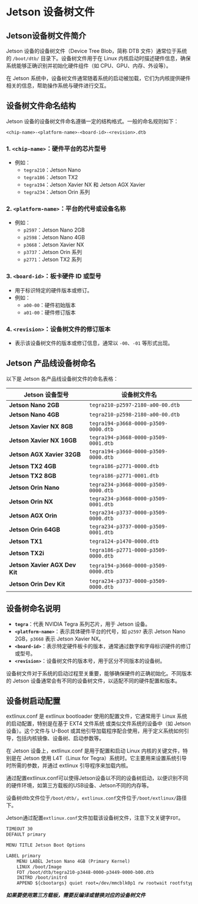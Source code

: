 # Jetson 设备树文件

## Jetson设备树文件简介

Jetson 设备的设备树文件（Device Tree Blob，简称 DTB 文件）通常位于系统的 `/boot/dtb/` 目录下。设备树文件用于在 Linux 内核启动时描述硬件信息，确保系统能够正确识别并初始化硬件组件（如 CPU、GPU、内存、外设等）。

在 Jetson 系统中，设备树文件通常随着系统的启动被加载，它们为内核提供硬件相关的信息，帮助操作系统与硬件进行交互。

## 设备树文件命名结构

Jetson 设备的设备树文件命名遵循一定的结构格式。一般的命名规则如下：

```txt
<chip-name>-<platform-name>-<board-id>-<revision>.dtb
```

### 1. **`<chip-name>`**：硬件平台的芯片型号

- 例如：
   - `tegra210`：Jetson Nano
   - `tegra186`：Jetson TX2
   - `tegra194`：Jetson Xavier NX 和 Jetson AGX Xavier
   - `tegra234`：Jetson Orin 系列

### 2. **`<platform-name>`**：平台的代号或设备名称

- 例如：
   - `p2597`：Jetson Nano 2GB
   - `p2598`：Jetson Nano 4GB
   - `p3668`：Jetson Xavier NX
   - `p3737`：Jetson Orin 系列
   - `p2771`：Jetson TX2 系列

### 3. **`<board-id>`**：板卡硬件 ID 或型号

   - 用于标识特定的硬件版本或修订。
   - 例如：
     - `a00-00`：硬件初始版本
     - `a01-00`：硬件修订版本

### 4. **`<revision>`**：设备树文件的修订版本

   - 表示该设备树文件的版本或修订信息，通常以 `-00`、`-01` 等形式出现。

## Jetson 产品线设备树命名

以下是 Jetson 各产品线设备树文件的命名表格：

| **Jetson 设备型号**            | **设备树文件名**                                            |
|-------------------------------|-------------------------------------------------------------|
| **Jetson Nano 2GB**            | `tegra210-p2597-2180-a00-00.dtb`                            |
| **Jetson Nano 4GB**            | `tegra210-p2598-2180-a00-00.dtb`                            |
| **Jetson Xavier NX 8GB**       | `tegra194-p3668-0000-p3509-0000.dtb`                        |
| **Jetson Xavier NX 16GB**      | `tegra194-p3668-0000-p3509-0001.dtb`                        |
| **Jetson AGX Xavier 32GB**     | `tegra194-p3660-0000-p3509-0000.dtb`                        |
| **Jetson TX2 4GB**             | `tegra186-p2771-0000.dtb`                                   |
| **Jetson TX2 8GB**             | `tegra186-p2771-0001.dtb`                                   |
| **Jetson Orin Nano**           | `tegra234-p3668-0000-p3509-0000.dtb`                        |
| **Jetson Orin NX**             | `tegra234-p3668-0000-p3509-0001.dtb`                        |
| **Jetson AGX Orin**            | `tegra234-p3737-0000-p3509-0000.dtb`                        |
| **Jetson Orin 64GB**           | `tegra234-p3737-0000-p3509-0001.dtb`                        |
| **Jetson TX1**                 | `tegra124-p1470-0000.dtb`                                   |
| **Jetson TX2i**                | `tegra186-p2771-0000-p3509-0000.dtb`                        |
| **Jetson Xavier AGX Dev Kit**  | `tegra194-p3660-0000-p3509-0000.dtb`                        |
| **Jetson Orin Dev Kit**        | `tegra234-p3737-0000-p3509-0000.dtb`                        |

## 设备树命名说明

- **`tegra`**：代表 NVIDIA Tegra 系列芯片，用于 Jetson 设备。
- **`<platform-name>`**：表示具体硬件平台的代号，如 `p2597` 表示 Jetson Nano 2GB，`p3668` 表示 Jetson Xavier NX。
- **`<board-id>`**：表示特定硬件板卡的版本，通常通过数字和字母标识硬件的修订或型号。
- **`<revision>`**：设备树文件的版本号，用于区分不同版本的设备树。

设备树文件对于系统的启动过程至关重要，能够确保硬件的正确初始化。不同版本的 Jetson 设备通常会有不同的设备树文件，以适配不同的硬件配置和版本。

## 设备树启动配置

extlinux.conf 是 extlinux bootloader 使用的配置文件，它通常用于 Linux 系统的启动配置，特别是在基于 EXT4 文件系统 或类似文件系统的设备中（如 Jetson 设备）。这个文件与 U-Boot 或其他引导加载程序配合使用，用于定义系统如何引导，包括内核镜像、设备树、启动参数等。

在 Jetson 设备上，extlinux.conf 是用于配置和启动 Linux 内核的关键文件，特别是在 Jetson 使用 L4T（Linux for Tegra）系统时。它主要用来设置系统引导时所需的参数，并通过 extlinux 引导程序来加载内核。

通过配置extlinux.conf可以使得Jetson设备以不同的设备树启动，以便识别不同的硬件环境，如第三方载板的USB设备、Jetson不同的内存等。

设备树dtb文件位于`/boot/dtb/`，`extlinux.conf`文件位于`/boot/extlinux/`路径下。

Jetson通过配置`extlinux.conf`文件加载该设备树文件，注意下文关键字`FDT`。

```txt
TIMEOUT 30
DEFAULT primary

MENU TITLE Jetson Boot Options

LABEL primary
    MENU LABEL Jetson Nano 4GB (Primary Kernel)
    LINUX /boot/Image
    FDT /boot/dtb/tegra210-p3448-0000-p3449-0000-b00.dtb
    INITRD /boot/initrd
    APPEND ${cbootargs} quiet root=/dev/mmcblk0p1 rw rootwait rootfstype=ext4 console=ttyS0,115200n8 console=tty0 fbcon=map:0 net.ifnames=0

```

***如果要使用第三方载板，需要反编译或替换对应的设备树文件***
